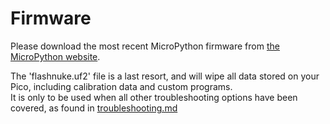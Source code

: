 # Firmware

Please download the most recent MicroPython firmware from [the MicroPython website](https://micropython.org/download/rp2-pico/).
  
The 'flashnuke.uf2' file is a last resort, and will wipe all data stored on your Pico, including calibration data and custom programs.  
It is only to be used when all other troubleshooting options have been covered, as found in [troubleshooting.md](https://github.com/Allen-Synthesis/EuroPi/blob/main/troubleshooting.md)
